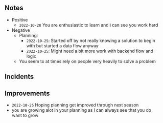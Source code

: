 
## Notes
- Positive
	- `2022-10-28` You are enthusiastic to learn and i can see you work hard
- Negative
	- Planning:
		- `2022-10-25`: Started off by not really knowing a solution to begin with but started a data flow anyway
		- `2022-10-25`: Might need a bit more work with backend flow and logic
	- You seem to at times rely on people very heavily to solve a problem

## Incidents


## Improvements
- `2022-10-25` Hoping planning get improved through next season
- you are growing alot in your planning as I can always see that you do want to grow 
